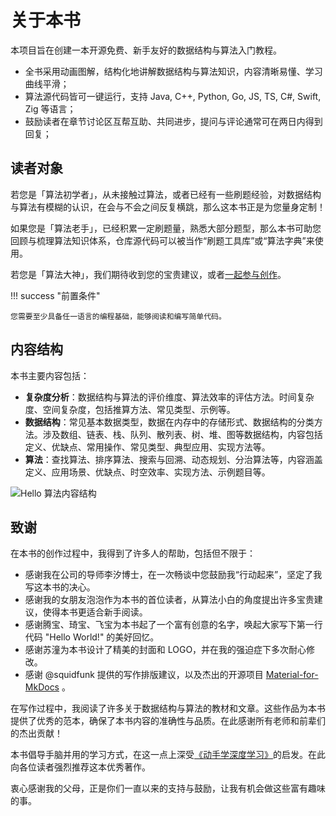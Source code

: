 # 关于本书

本项目旨在创建一本开源免费、新手友好的数据结构与算法入门教程。

- 全书采用动画图解，结构化地讲解数据结构与算法知识，内容清晰易懂、学习曲线平滑；
- 算法源代码皆可一键运行，支持 Java, C++, Python, Go, JS, TS, C#, Swift, Zig 等语言；
- 鼓励读者在章节讨论区互帮互助、共同进步，提问与评论通常可在两日内得到回复；

## 读者对象

若您是「算法初学者」，从未接触过算法，或者已经有一些刷题经验，对数据结构与算法有模糊的认识，在会与不会之间反复横跳，那么这本书正是为您量身定制！

如果您是「算法老手」，已经积累一定刷题量，熟悉大部分题型，那么本书可助您回顾与梳理算法知识体系，仓库源代码可以被当作“刷题工具库”或“算法字典”来使用。

若您是「算法大神」，我们期待收到您的宝贵建议，或者[一起参与创作](https://www.hello-algo.com/chapter_appendix/contribution/)。

!!! success "前置条件"

    您需要至少具备任一语言的编程基础，能够阅读和编写简单代码。

## 内容结构

本书主要内容包括：

- **复杂度分析**：数据结构与算法的评价维度、算法效率的评估方法。时间复杂度、空间复杂度，包括推算方法、常见类型、示例等。
- **数据结构**：常见基本数据类型，数据在内存中的存储形式、数据结构的分类方法。涉及数组、链表、栈、队列、散列表、树、堆、图等数据结构，内容包括定义、优缺点、常用操作、常见类型、典型应用、实现方法等。
- **算法**：查找算法、排序算法、搜索与回溯、动态规划、分治算法等，内容涵盖定义、应用场景、优缺点、时空效率、实现方法、示例题目等。

![Hello 算法内容结构](about_the_book.assets/hello_algo_mindmap.png)

## 致谢

在本书的创作过程中，我得到了许多人的帮助，包括但不限于：

- 感谢我在公司的导师李汐博士，在一次畅谈中您鼓励我“行动起来”，坚定了我写这本书的决心。
- 感谢我的女朋友泡泡作为本书的首位读者，从算法小白的角度提出许多宝贵建议，使得本书更适合新手阅读。
- 感谢腾宝、琦宝、飞宝为本书起了一个富有创意的名字，唤起大家写下第一行代码 "Hello World!" 的美好回忆。
- 感谢苏潼为本书设计了精美的封面和 LOGO，并在我的强迫症下多次耐心修改。
- 感谢 @squidfunk 提供的写作排版建议，以及杰出的开源项目 [Material-for-MkDocs](https://github.com/squidfunk/mkdocs-material/tree/master) 。

在写作过程中，我阅读了许多关于数据结构与算法的教材和文章。这些作品为本书提供了优秀的范本，确保了本书内容的准确性与品质。在此感谢所有老师和前辈们的杰出贡献！

本书倡导手脑并用的学习方式，在这一点上深受[《动手学深度学习》](https://github.com/d2l-ai/d2l-zh)的启发。在此向各位读者强烈推荐这本优秀著作。

衷心感谢我的父母，正是你们一直以来的支持与鼓励，让我有机会做这些富有趣味的事。
